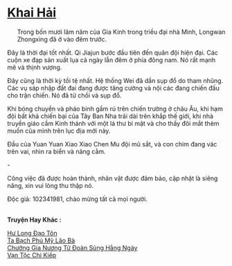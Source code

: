 <a href="https://truyentiki.com/khai-hai.33495/" title="Khai Hải"><h1>Khai Hải</h1></a><div style="display:table"><img align="right" style="float: left; padding: 10px;" src="https://truyentiki.com/images/story/200x260/khai-hai-1591199685.jpg" alt="">Trong bốn mươi lăm năm của Gia Kinh trong triều đại nhà Minh, Longwan Zhongxing đã ở vào đêm trước. <p></p> Đây là thời đại tốt nhất. Qi Jiajun bước đầu tiên đến quân đội hiện đại. Các cuộn xe đạp sản xuất lụa cả ngày lẫn đêm ở phía đông nam. Nó rất mạnh mẽ và thịnh vượng. <p></p> Đây cũng là thời kỳ tồi tệ nhất. Hệ thống Wei đã dần sụp đổ do tham nhũng. Các vụ sáp nhập đất đai đang được tăng cường và nội các đang chiến đấu cho trận chiến. Nó đã từ chối và sụp đổ. <p></p> Khi bóng chuyền và pháo binh gầm rú trên chiến trường ở châu Âu, khi hạm đội bất khả chiến bại của Tây Ban Nha trải dài trên khắp thế giới, khi nhà truyền giáo cầm Kinh thánh với một lá thư bí mật và cho thấy đôi mắt thèm muốn của mình trên lục địa mới này. <p></p> Đầu của Yuan Yuan Xiao Xiao Chen Mu đội mũ sắt, và con chim đang vác trên vai, nhìn ra biển và nâng cằm. <p></p> - <p></p> Công việc đã được hoàn thành, nhân vật được đảm bảo, cập nhật là siêng năng, xin vui lòng thu thập nó. <p></p> Độc giả: 102341981, chào mừng tất cả mọi người.</div><p><br><b>Truyện Hay Khác :</b></p><a href="https://truyentiki.com/hu-long-dao-ton.33494/" alt="Hư Long Đạo Tôn">Hư Long Đạo Tôn</a><br/><a href="https://github.com/nownovels/top500/tree/master/truyenhay/33709/" alt="Ta Bạch Phú Mỹ Lão Bà">Ta Bạch Phú Mỹ Lão Bà</a><br/><a href="https://github.com/nownovels/top500/tree/master/truyenhay/33903/" alt="Chưởng Gia Nương Tử Đoàn Sủng Hằng Ngày">Chưởng Gia Nương Tử Đoàn Sủng Hằng Ngày</a><br/><a href="https://github.com/nownovels/top500/tree/master/truyenhay/33662/" alt="Vạn Tộc Chi Kiếp">Vạn Tộc Chi Kiếp</a><br/>